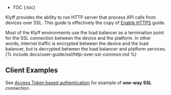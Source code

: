 * TOC
{:toc}

Klyff provides the ability to run HTTP server that process API calls from devices over SSL. 
This guide is effectively the copy of [Enable HTTPS](/docs/{{docsPrefix}}user-guide/ssl/http-over-ssl/) guide.

Most of the Klyff environments use the load balancer as a termination point for the SSL connection between the device and the platform.
In other words, internet traffic is encrypted between the device and the load balancer, but is decrypted between the load balancer and platform services.
{% include docs/user-guide/ssl/http-over-ssl-common.md %}

## Client Examples

See [Access Token based authentication](/docs/{{docsPrefix}}user-guide/ssl/http-access-token/) for example of **one-way SSL** connection.